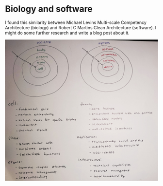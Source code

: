 # Biology and software

I found this similarity between Michael Levins Multi-scale Competency Architecture (biology) and Robert C Martins Clean Architecture (software). I might do some further research and write a blog post about it.

![/img/cell-code.jpg](/img/cell-code.jpg)
